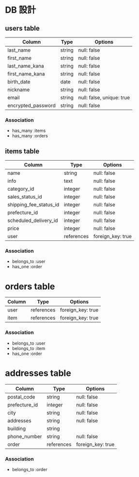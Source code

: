 # DB 設計

## users table

| Column              | Type                | Options                   |
|---------------------|---------------------|---------------------------|
| last_name           | string              | null: false               |
| first_name          | string              | null: false               |
| last_name_kana      | string              | null: false               |
| first_name_kana     | string              | null: false               |
| birth_date          | date                | null: false               |
| nickname            | string              | null: false               |
| email               | string              | null: false, unique: true |
| encrypted_password  | string              | null: false               |

### Association

* has_many :items
* has_many :orders


## items table

| Column                              | Type       | Options           |
|-------------------------------------|------------|-------------------|
| name                                | string     | null: false       |
| info                                | text       | null: false       |
| category_id                         | integer    | null: false       |
| sales_status_id                     | integer    | null: false       |
| shipping_fee_status_id              | integer    | null: false       |
| prefecture_id                       | integer    | null: false       |
| scheduled_delivery_id               | integer    | null: false       |
| price                               | integer    | null: false       |
| user                                | references | foreign_key: true |

### Association

- belongs_to :user
- has_one :order


# orders table

| Column                              | Type       | Options           |
|-------------------------------------|------------|-------------------|
| user                                | references | foreign_key: true |
| item                                | references | foreign_key: true |

### Association

- belongs_to :user
- belongs_to :item
- has_one :order

# addresses table

| Column                              | Type       | Options           |
|-------------------------------------|------------|-------------------|
| postal_code                         | string     | null: false       |
| prefecture_id                       | integer    | null: false       |
| city                                | string     | null: false       |
| addresses                           | string     | null: false       |
| building                            | string     |                   |
| phone_number                        | string     | null: false       |
| order                               | references | foreign_key: true |

### Association

- belongs_to :order